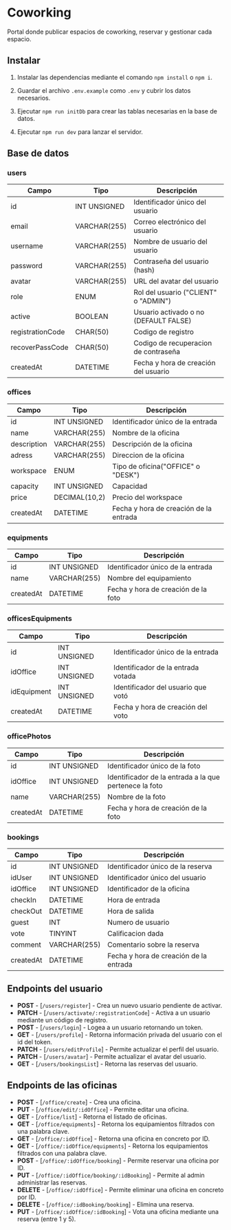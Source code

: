 # Coworking

Portal donde publicar espacios de coworking, reservar y gestionar cada espacio.

## Instalar

1. Instalar las dependencias mediante el comando `npm install` o `npm i`.

2. Guardar el archivo `.env.example` como `.env` y cubrir los datos necesarios.

3. Ejecutar `npm run initDb` para crear las tablas necesarias en la base de datos.

4. Ejecutar `npm run dev` para lanzar el servidor.

## Base de datos

### users

| Campo            | Tipo         | Descripción                           |
| ---------------- | ------------ | ------------------------------------- |
| id               | INT UNSIGNED | Identificador único del usuario       |
| email            | VARCHAR(255) | Correo electrónico del usuario        |
| username         | VARCHAR(255) | Nombre de usuario del usuario         |
| password         | VARCHAR(255) | Contraseña del usuario (hash)         |
| avatar           | VARCHAR(255) | URL del avatar del usuario            |
| role             | ENUM         | Rol del usuario ("CLIENT" o "ADMIN")  |
| active           | BOOLEAN      | Usuario activado o no (DEFAULT FALSE) |
| registrationCode | CHAR(50)     | Codigo de registro                    |
| recoverPassCode  | CHAR(50)     | Codigo de recuperacion de contraseña  |
| createdAt        | DATETIME     | Fecha y hora de creación del usuario  |

### offices

| Campo       | Tipo          | Descripción                            |
| ----------- | ------------- | -------------------------------------- |
| id          | INT UNSIGNED  | Identificador único de la entrada      |
| name        | VARCHAR(255)  | Nombre de la oficina                   |
| description | VARCHAR(255)  | Descripción de la oficina              |
| adress      | VARCHAR(255)  | Direccion de la oficina                |
| workspace   | ENUM          | Tipo de oficina("OFFICE" o "DESK")     |
| capacity    | INT UNSIGNED  | Capacidad                              |
| price       | DECIMAL(10,2) | Precio del workspace                   |
| createdAt   | DATETIME      | Fecha y hora de creación de la entrada |

### equipments

| Campo     | Tipo         | Descripción                         |
| --------- | ------------ | ----------------------------------- |
| id        | INT UNSIGNED | Identificador único de la entrada   |
| name      | VARCHAR(255) | Nombre del equipamiento             |
| createdAt | DATETIME     | Fecha y hora de creación de la foto |

### officesEquipments

| Campo       | Tipo         | Descripción                        |
| ----------- | ------------ | ---------------------------------- |
| id          | INT UNSIGNED | Identificador único de la entrada  |
| idOffice    | INT UNSIGNED | Identificador de la entrada votada |
| idEquipment | INT UNSIGNED | Identificador del usuario que votó |
| createdAt   | DATETIME     | Fecha y hora de creación del voto  |

### officePhotos

| Campo     | Tipo         | Descripción                                            |
| --------- | ------------ | ------------------------------------------------------ |
| id        | INT UNSIGNED | Identificador único de la foto                         |
| idOffice  | INT UNSIGNED | Identificador de la entrada a la que pertenece la foto |
| name      | VARCHAR(255) | Nombre de la foto                                      |
| createdAt | DATETIME     | Fecha y hora de creación de la foto                    |

### bookings

| Campo     | Tipo         | Descripción                            |
| --------- | ------------ | -------------------------------------- |
| id        | INT UNSIGNED | Identificador único de la reserva      |
| idUser    | INT UNSIGNED | Identificador único del usuario        |
| idOffice  | INT UNSIGNED | Identificador de la oficina            |
| checkIn   | DATETIME     | Hora de entrada                        |
| checkOut  | DATETIME     | Hora de salida                         |
| guest     | INT          | Numero de usuario                      |
| vote      | TINYINT      | Calificacion dada                      |
| comment   | VARCHAR(255) | Comentario sobre la reserva            |
| createdAt | DATETIME     | Fecha y hora de creación de la entrada |

## Endpoints del usuario

- **POST** - [`/users/register`] - Crea un nuevo usuario pendiente de activar.
- **PATCH** - [`/users/activate/:registrationCode`] - Activa a un usuario mediante un código de registro.
- **POST** - [`/users/login`] - Logea a un usuario retornando un token.
- **GET** - [`/users/profile`] - Retorna información privada del usuario con el id del token.
- **PATCH** - [`/users/editProfile`] - Permite actualizar el perfil del usuario.
- **PATCH** - [`/users/avatar`] - Permite actualizar el avatar del usuario.
- **GET** - [`/users/bookingsList`] - Retorna las reservas del usuario.
  <!-- - **PUT**   - [`/users/password/recover`] - Permite enviar un email de recuperación de contraseña.  -->
  <!-- - **PUT**   - [`/users/password/reset/:recoverPassCode`] - Permite crear una nueva contraseña a partir de un código. -->

## Endpoints de las oficinas

- **POST** - [`/office/create`] - Crea una oficina.
- **PUT** - [`/office/edit/:idOffice`] - Permite editar una oficina.
- **GET** - [`/office/list`] - Retorna el listado de oficinas.
- **GET** - [`/office/equipments`] - Retorna los equipamientos filtrados con una palabra clave.
- **GET** - [`/office/:idOffice`] - Retorna una oficina en concreto por ID.
- **GET** - [`/office/:idOffice/equipments`] - Retorna los equipamientos filtrados con una palabra clave.
- **POST** - [`/office/:idOffice/booking`] - Permite reservar una oficina por ID.
- **PUT** - [`/office/:idOffice/booking/:idBooking`] - Permite al admin administrar las reservas.
- **DELETE** - [`/office/:idOffice`] - Permite eliminar una oficina en concreto por ID.
- **DELETE** - [`/office/:idBooking/booking`] - Elimina una reserva.
- **PUT** - [`/office/:idOffice/:idBooking`] - Vota una oficina mediante una reserva (entre 1 y 5).
